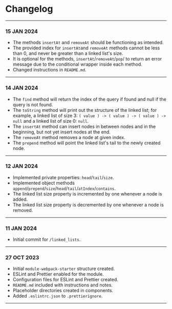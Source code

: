 # Changelog
---
### 15 JAN 2024
- The methods `insertAt` and `removeAt` should be functioning as intended.
- The provided index for `insertAt`and `removeAt` methods cannot be less than 0, and never be greater than a linked list's size.
- It is optional for the methods, `insertAt`/`removeAt`/`pop`/ to return an error message due to the conditional wrapper inside each method.
- Changed instructions in `README.md`.
---
### 14 JAN 2024
- The `find` method will return the index of the query if found and null if the query is not found.
- The `toString` method will print out the structure of the linked list; for example, a linked list of size 3: `( value ) -> ( value ) -> ( value ) -> null` and a linked list of size 0: `null`.
- The `insertAt` method can insert nodes in between nodes and in the beginning, but not yet insert nodes at the end.
- The `removeAt` method removes a node at given index.
- The `prepend` method will point the linked list's tail to the newly created node.
---
### 12 JAN 2024
- Implemented private properties: `head`/`tail`/`size`.
- Implemented object methods `append`/`prepend`/`size`/`head`/`tail`/`atIndex`/`contains`.
- The linked list size property is incremented by one whenever a node is added.
- The linked list size property is decremented by one whenever a node is removed.
---
### 11 JAN 2024
- Initial commit for `/linked_lists`.
---
### 27 OCT 2023
- Initial `module-webpack-starter` structure created.
- ESLint and Prettier enabled for the module.
- Configuration files for ESLint and Prettier created.
- `README.md` included with instructions and notes.
- Placeholder directories created in components.
- Added `.eslintrc.json` to `.prettierignore`.  
---